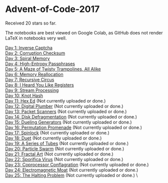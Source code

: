 # Advent-of-Code-2017

Received 20 stars so far.
 
The notebooks are best viewed on Google Colab, as GitHub does not render LaTeX in notebooks very well.

[Day 1: Inverse Captcha](https://github.com/mustafa-hotaki/Advent-of-Code-2017/blob/main/Day1/Day1.ipynb) \
[Day 2: Corruption Checksum](https://github.com/mustafa-hotaki/Advent-of-Code-2017/blob/main/Day2/Day2.ipynb) \
[Day 3: Spiral Memory](https://github.com/mustafa-hotaki/Advent-of-Code-2017/blob/main/Day3/Day3.ipynb) \
[Day 4: High-Entropy Passphrases](https://github.com/mustafa-hotaki/Advent-of-Code-2017/blob/main/Day4/Day4.ipynb) \
[Day 5: A Maze of Twisty Trampolines, All Alike](https://github.com/mustafa-hotaki/Advent-of-Code-2017/blob/main/Day5/Day5.ipynb) \
[Day 6: Memory Reallocation](https://github.com/mustafa-hotaki/Advent-of-Code-2017/blob/main/Day6/Day6.ipynb) \
[Day 7: Recursive Circus](https://github.com/mustafa-hotaki/Advent-of-Code-2017/blob/main/Day7/Day7.ipynb) \
[Day 8: I Heard You Like Registers](https://github.com/mustafa-hotaki/Advent-of-Code-2017/blob/main/Day8/Day8.ipynb) \
[Day 9: Stream Processing](https://github.com/mustafa-hotaki/Advent-of-Code-2017/blob/main/Day9/Day9.ipynb) \
[Day 10: Knot Hash](https://github.com/mustafa-hotaki/Advent-of-Code-2017/blob/main/Day10/Day10.ipynb) \
[Day 11: Hex Ed](https://github.com/mustafa-hotaki/Advent-of-Code-2017/blob/main/Day11/Day11.ipynb) (Not currently uploaded or done.) \
[Day 12: Digital Plumber](https://github.com/mustafa-hotaki/Advent-of-Code-2017/blob/main/Day12/Day12.ipynb) (Not currently uploaded or done.) \
[Day 13: Packet Scanners](https://github.com/mustafa-hotaki/Advent-of-Code-2017/blob/main/Day13/Day13.ipynb) (Not currently uploaded or done.) \
[Day 14: Disk Defragmentation](https://github.com/mustafa-hotaki/Advent-of-Code-2017/blob/main/Day14/Day14.ipynb) (Not currently uploaded or done.) \
[Day 15: Dueling Generators](https://github.com/mustafa-hotaki/Advent-of-Code-2017/blob/main/Day15/Day15.ipynb) (Not currently uploaded or done.) \
[Day 16: Permutation Promenade](https://github.com/mustafa-hotaki/Advent-of-Code-2017/blob/main/Day16/Day16.ipynb) (Not currently uploaded or done.) \
[Day 17: Spinlock](https://github.com/mustafa-hotaki/Advent-of-Code-2017/blob/main/Day17/Day17.ipynb) (Not currently uploaded or done.) \
[Day 18: Duet](https://github.com/mustafa-hotaki/Advent-of-Code-2017/blob/main/Day18/Day18.ipynb) (Not currently uploaded or done.) \
[Day 19: A Series of Tubes](https://github.com/mustafa-hotaki/Advent-of-Code-2017/blob/main/Day19/Day19.ipynb) (Not currently uploaded or done.) \
[Day 20: Particle Swarm](https://github.com/mustafa-hotaki/Advent-of-Code-2017/blob/main/Day20/Day20.ipynb) (Not currently uploaded or done.) \
[Day 21: Fractal Art](https://github.com/mustafa-hotaki/Advent-of-Code-2017/blob/main/Day21/Day21.ipynb) (Not currently uploaded or done.) \
[Day 22: Sporifica Virus](https://github.com/mustafa-hotaki/Advent-of-Code-2017/blob/main/Day22/Day22.ipynb) (Not currently uploaded or done.) \
[Day 23: Coprocessor Conflagration](https://github.com/mustafa-hotaki/Advent-of-Code-2017/blob/main/Day23/Day23.ipynb) (Not currently uploaded or done.) \
[Day 24: Electromagnetic Moat](https://github.com/mustafa-hotaki/Advent-of-Code-2017/blob/main/Day24/Day24.ipynb) (Not currently uploaded or done.) \
[Day 25: The Halting Problem](https://github.com/mustafa-hotaki/Advent-of-Code-2017/blob/main/Day25/Day25.ipynb) (Not currently uploaded or done.) \

